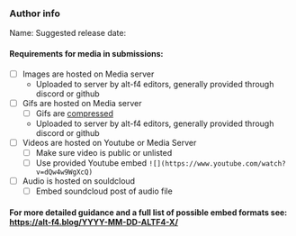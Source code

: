 <!--
Thank you for your submission!
-->

### Author info
Name: <!--(to be dispayed in blog)-->
Suggested release date: <!--(If the submissions is to be released at a certain time (i.e. an event is happening soon). Leave blank if not timely.)-->

#### Requirements for media in submissions:
<!-- Remove items that do not apply. For completed items, change [ ] to [x]. -->

- [ ] Images are hosted on Media server <!--(recommended width:896px - height:504px)-->
  - Uploaded to server by alt-f4 editors, generally provided through discord or github
- [ ] Gifs are hosted on Media server
  - [ ] Gifs are [compressed](https://www.iloveimg.com/compress-image/compress-gif) <!--(recommended width:896px - height:504px)-->
  - Uploaded to server by alt-f4 editors, generally provided through discord or github
- [ ] Videos are hosted on Youtube or Media Server
  - [ ] Make sure video is public or unlisted
  - [ ] Use provided Youtube embed `![](https://www.youtube.com/watch?v=dQw4w9WgXcQ)`
- [ ] Audio is hosted on souldcloud
  - [ ] Embed soundcloud post of audio file

#### For more detailed guidance and a full list of possible embed formats see: https://alt-f4.blog/YYYY-MM-DD-ALTF4-X/
<!--_NOTE: these things are not required to open a PR and can be done afterwards / while the PR is open._-->
